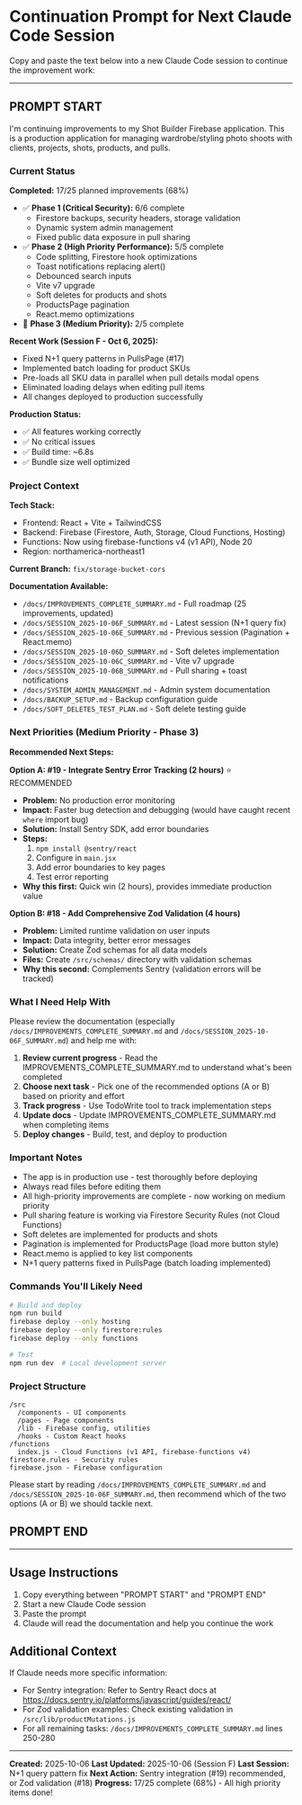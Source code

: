 # Continuation Prompt for Next Claude Code Session

Copy and paste the text below into a new Claude Code session to continue the improvement work:

---

## PROMPT START

I'm continuing improvements to my Shot Builder Firebase application. This is a production application for managing wardrobe/styling photo shoots with clients, projects, shots, products, and pulls.

### Current Status

**Completed:** 17/25 planned improvements (68%)
- ✅ **Phase 1 (Critical Security):** 6/6 complete
  - Firestore backups, security headers, storage validation
  - Dynamic system admin management
  - Fixed public data exposure in pull sharing
- ✅ **Phase 2 (High Priority Performance):** 5/5 complete
  - Code splitting, Firestore hook optimizations
  - Toast notifications replacing alert()
  - Debounced search inputs
  - Vite v7 upgrade
  - Soft deletes for products and shots
  - ProductsPage pagination
  - React.memo optimizations
- 🔄 **Phase 3 (Medium Priority):** 2/5 complete

**Recent Work (Session F - Oct 6, 2025):**
- Fixed N+1 query patterns in PullsPage (#17)
- Implemented batch loading for product SKUs
- Pre-loads all SKU data in parallel when pull details modal opens
- Eliminated loading delays when editing pull items
- All changes deployed to production successfully

**Production Status:**
- ✅ All features working correctly
- ✅ No critical issues
- ✅ Build time: ~6.8s
- ✅ Bundle size well optimized

### Project Context

**Tech Stack:**
- Frontend: React + Vite + TailwindCSS
- Backend: Firebase (Firestore, Auth, Storage, Cloud Functions, Hosting)
- Functions: Now using firebase-functions v4 (v1 API), Node 20
- Region: northamerica-northeast1

**Current Branch:** `fix/storage-bucket-cors`

**Documentation Available:**
- `/docs/IMPROVEMENTS_COMPLETE_SUMMARY.md` - Full roadmap (25 improvements, updated)
- `/docs/SESSION_2025-10-06F_SUMMARY.md` - Latest session (N+1 query fix)
- `/docs/SESSION_2025-10-06E_SUMMARY.md` - Previous session (Pagination + React.memo)
- `/docs/SESSION_2025-10-06D_SUMMARY.md` - Soft deletes implementation
- `/docs/SESSION_2025-10-06C_SUMMARY.md` - Vite v7 upgrade
- `/docs/SESSION_2025-10-06B_SUMMARY.md` - Pull sharing + toast notifications
- `/docs/SYSTEM_ADMIN_MANAGEMENT.md` - Admin system documentation
- `/docs/BACKUP_SETUP.md` - Backup configuration guide
- `/docs/SOFT_DELETES_TEST_PLAN.md` - Soft delete testing guide

### Next Priorities (Medium Priority - Phase 3)

**Recommended Next Steps:**

**Option A: #19 - Integrate Sentry Error Tracking (2 hours)** ⭐ RECOMMENDED
- **Problem:** No production error monitoring
- **Impact:** Faster bug detection and debugging (would have caught recent `where` import bug)
- **Solution:** Install Sentry SDK, add error boundaries
- **Steps:**
  1. `npm install @sentry/react`
  2. Configure in `main.jsx`
  3. Add error boundaries to key pages
  4. Test error reporting
- **Why this first:** Quick win (2 hours), provides immediate production value

**Option B: #18 - Add Comprehensive Zod Validation (4 hours)**
- **Problem:** Limited runtime validation on user inputs
- **Impact:** Data integrity, better error messages
- **Solution:** Create Zod schemas for all data models
- **Files:** Create `/src/schemas/` directory with validation schemas
- **Why this second:** Complements Sentry (validation errors will be tracked)

### What I Need Help With

Please review the documentation (especially `/docs/IMPROVEMENTS_COMPLETE_SUMMARY.md` and `/docs/SESSION_2025-10-06F_SUMMARY.md`) and help me with:

1. **Review current progress** - Read the IMPROVEMENTS_COMPLETE_SUMMARY.md to understand what's been completed
2. **Choose next task** - Pick one of the recommended options (A or B) based on priority and effort
3. **Track progress** - Use TodoWrite tool to track implementation steps
4. **Update docs** - Update IMPROVEMENTS_COMPLETE_SUMMARY.md when completing items
5. **Deploy changes** - Build, test, and deploy to production

### Important Notes

- The app is in production use - test thoroughly before deploying
- Always read files before editing them
- All high-priority improvements are complete - now working on medium priority
- Pull sharing feature is working via Firestore Security Rules (not Cloud Functions)
- Soft deletes are implemented for products and shots
- Pagination is implemented for ProductsPage (load more button style)
- React.memo is applied to key list components
- N+1 query patterns fixed in PullsPage (batch loading implemented)

### Commands You'll Likely Need

```bash
# Build and deploy
npm run build
firebase deploy --only hosting
firebase deploy --only firestore:rules
firebase deploy --only functions

# Test
npm run dev  # Local development server
```

### Project Structure

```
/src
  /components - UI components
  /pages - Page components
  /lib - Firebase config, utilities
  /hooks - Custom React hooks
/functions
  index.js - Cloud Functions (v1 API, firebase-functions v4)
firestore.rules - Security rules
firebase.json - Firebase configuration
```

Please start by reading `/docs/IMPROVEMENTS_COMPLETE_SUMMARY.md` and `/docs/SESSION_2025-10-06F_SUMMARY.md`, then recommend which of the two options (A or B) we should tackle next.

## PROMPT END

---

## Usage Instructions

1. Copy everything between "PROMPT START" and "PROMPT END"
2. Start a new Claude Code session
3. Paste the prompt
4. Claude will read the documentation and help you continue the work

## Additional Context

If Claude needs more specific information:

- For Sentry integration: Refer to Sentry React docs at https://docs.sentry.io/platforms/javascript/guides/react/
- For Zod validation examples: Check existing validation in `/src/lib/productMutations.js`
- For all remaining tasks: `/docs/IMPROVEMENTS_COMPLETE_SUMMARY.md` lines 250-280

---

**Created:** 2025-10-06
**Last Updated:** 2025-10-06 (Session F)
**Last Session:** N+1 query pattern fix
**Next Action:** Sentry integration (#19) recommended, or Zod validation (#18)
**Progress:** 17/25 complete (68%) - All high priority items done!
